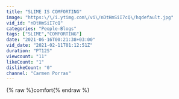 ```yaml
---
title: "SLIME IS COMFORTING"
image: "https:\/\/i.ytimg.com\/vi\/nDtHmSiI7cQ\/hqdefault.jpg"
vid_id: "nDtHmSiI7cQ"
categories: "People-Blogs"
tags: ["SLIME","COMFORTING"]
date: "2021-06-16T00:21:38+03:00"
vid_date: "2021-02-11T01:12:51Z"
duration: "PT12S"
viewcount: "11"
likeCount: "1"
dislikeCount: "0"
channel: "Carmen Porras"
---
```

{% raw %}comfort{% endraw %}
